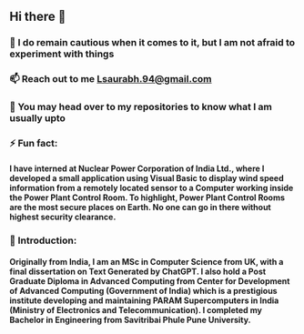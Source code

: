 ## Hi there 👋

### 🌱  I do remain cautious when it comes to it, but I am not afraid to experiment with things
### 📫  Reach out to me Lsaurabh.94@gmail.com
### 💬  You may head over to my repositories to know what I am usually upto

### ⚡ Fun fact: 
#### I have interned at Nuclear Power Corporation of India Ltd., where I developed a small application using Visual Basic to display wind speed information from a remotely located sensor to a Computer working inside the Power Plant Control Room. To highlight, Power Plant Control Rooms are the most secure places on Earth. No one can go in there without highest security clearance.

### 💬 Introduction:
#### Originally from India, I am an MSc in Computer Science from UK, with a final dissertation on Text Generated by ChatGPT. I also hold a Post Graduate Diploma in Advanced Computing from Center for Development of Advanced Computing (Government of India) which is a prestigious institute developing and maintaining PARAM Supercomputers in India (Ministry of Electronics and Telecommunication). I completed my Bachelor in Engineering from Savitribai Phule Pune University. 




<!--
**saurabhLandge/saurabhLandge** is a ✨ _special_ ✨ repository because its `README.md` (this file) appears on your GitHub profile.

Here are some ideas to get you started:

- 🔭 I’m currently working on ...
- 🌱 I’m currently learning ...
- 👯 I’m looking to collaborate on ...
- 🤔 I’m looking for help with ...
- 💬 Ask me about ...
- 📫 How to reach me: ...
- 😄 Pronouns: ...
- ⚡ Fun fact: ...
-->
